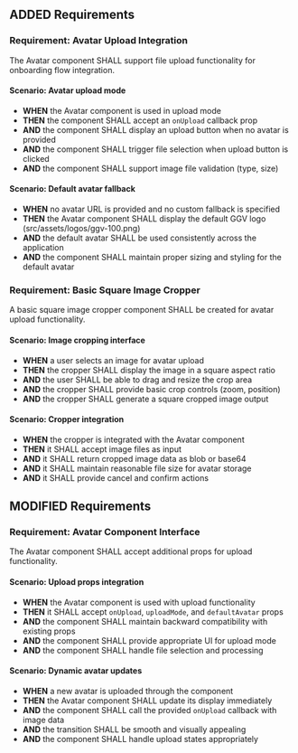 ## ADDED Requirements
### Requirement: Avatar Upload Integration
The Avatar component SHALL support file upload functionality for onboarding flow integration.

#### Scenario: Avatar upload mode
- **WHEN** the Avatar component is used in upload mode
- **THEN** the component SHALL accept an `onUpload` callback prop
- **AND** the component SHALL display an upload button when no avatar is provided
- **AND** the component SHALL trigger file selection when upload button is clicked
- **AND** the component SHALL support image file validation (type, size)

#### Scenario: Default avatar fallback
- **WHEN** no avatar URL is provided and no custom fallback is specified
- **THEN** the Avatar component SHALL display the default GGV logo (src/assets/logos/ggv-100.png)
- **AND** the default avatar SHALL be used consistently across the application
- **AND** the component SHALL maintain proper sizing and styling for the default avatar

### Requirement: Basic Square Image Cropper
A basic square image cropper component SHALL be created for avatar upload functionality.

#### Scenario: Image cropping interface
- **WHEN** a user selects an image for avatar upload
- **THEN** the cropper SHALL display the image in a square aspect ratio
- **AND** the user SHALL be able to drag and resize the crop area
- **AND** the cropper SHALL provide basic crop controls (zoom, position)
- **AND** the cropper SHALL generate a square cropped image output

#### Scenario: Cropper integration
- **WHEN** the cropper is integrated with the Avatar component
- **THEN** it SHALL accept image files as input
- **AND** it SHALL return cropped image data as blob or base64
- **AND** it SHALL maintain reasonable file size for avatar storage
- **AND** it SHALL provide cancel and confirm actions

## MODIFIED Requirements
### Requirement: Avatar Component Interface
The Avatar component SHALL accept additional props for upload functionality.

#### Scenario: Upload props integration
- **WHEN** the Avatar component is used with upload functionality
- **THEN** it SHALL accept `onUpload`, `uploadMode`, and `defaultAvatar` props
- **AND** the component SHALL maintain backward compatibility with existing props
- **AND** the component SHALL provide appropriate UI for upload mode
- **AND** the component SHALL handle file selection and processing

#### Scenario: Dynamic avatar updates
- **WHEN** a new avatar is uploaded through the component
- **THEN** the Avatar component SHALL update its display immediately
- **AND** the component SHALL call the provided `onUpload` callback with image data
- **AND** the transition SHALL be smooth and visually appealing
- **AND** the component SHALL handle upload states appropriately